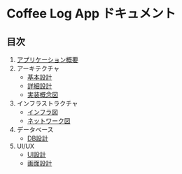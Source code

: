 # Coffee Log App ドキュメント

## 目次

1. [アプリケーション概要](./アプリケーション概要.md)
2. アーキテクチャ
   - [基本設計](./アーキテクチャ/基本設計.md)
   - [詳細設計](./アーキテクチャ/詳細設計.md)
   - [実装概念図](./アーキテクチャ/実装概念図.md)
3. インフラストラクチャ
   - [インフラ図](./インフラ/インフラ図.md)
   - [ネットワーク図](./インフラ/ネットワーク図.md)
4. データベース
   - [DB設計](./データベース/DB設計.md)
5. UI/UX
   - [UI設計](./UI/UI設計.md)
   - [画面設計](./UI/画面設計.md) 